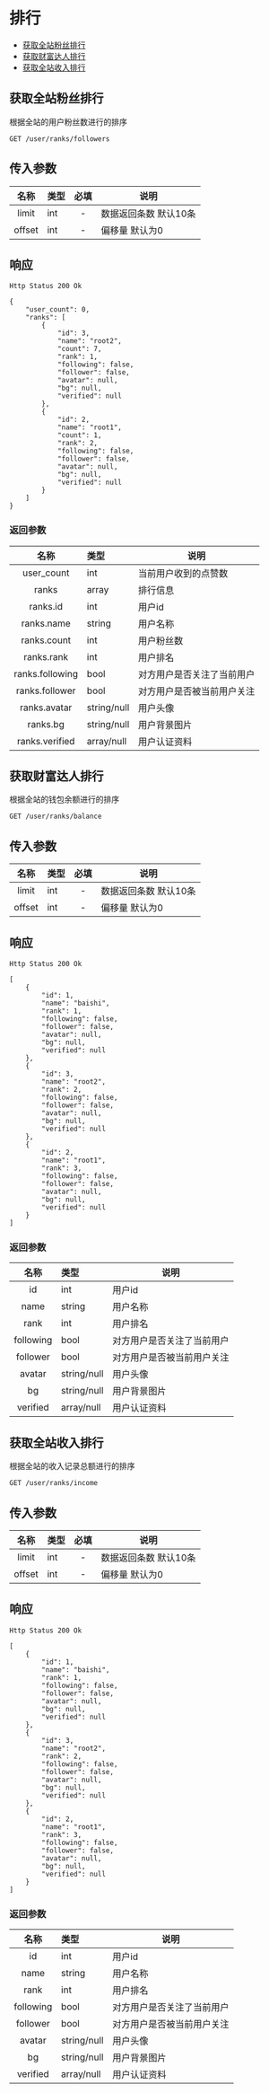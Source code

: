# 排行

- [获取全站粉丝排行](#获取全站粉丝排行)
- [获取财富达人排行](#获取财富达人排行)
- [获取全站收入排行](#获取全站收入排行)

## 获取全站粉丝排行

根据全站的用户粉丝数进行的排序

```
GET /user/ranks/followers
```

## 传入参数

| 名称 | 类型 | 必填 | 说明 |
|:----:|:-----|:----:|------|
| limit | int | -    | 数据返回条数 默认10条 |
| offset | int | -   | 偏移量 默认为0 |

## 响应

```
Http Status 200 Ok
```

```json5
{
    "user_count": 0,
    "ranks": [
        {
            "id": 3,
            "name": "root2",
            "count": 7,
            "rank": 1,
            "following": false,
            "follower": false,
            "avatar": null,
            "bg": null,
            "verified": null
        },
        {
            "id": 2,
            "name": "root1",
            "count": 1,
            "rank": 2,
            "following": false,
            "follower": false,
            "avatar": null,
            "bg": null,
            "verified": null
        }
    ]
}
```

### 返回参数
| 名称 | 类型 | 说明 |
|:----:|:-----|------|
| user_count | int | 当前用户收到的点赞数 |
| ranks | array | 排行信息 |
| ranks.id | int | 用户id |
| ranks.name | string | 用户名称 |
| ranks.count | int | 用户粉丝数 |
| ranks.rank | int | 用户排名 |
| ranks.following | bool | 对方用户是否关注了当前用户 |
| ranks.follower | bool | 对方用户是否被当前用户关注 |
| ranks.avatar | string/null | 用户头像 |
| ranks.bg | string/null | 用户背景图片 |
| ranks.verified | array/null | 用户认证资料 |

## 获取财富达人排行

根据全站的钱包余额进行的排序

```
GET /user/ranks/balance
```

## 传入参数

| 名称 | 类型 | 必填 | 说明 |
|:----:|:-----|:----:|------|
| limit | int | -    | 数据返回条数 默认10条 |
| offset | int | -   | 偏移量 默认为0 |

## 响应

```
Http Status 200 Ok
```

```json5
[
    {
        "id": 1,
        "name": "baishi",
        "rank": 1,
        "following": false,
        "follower": false,
        "avatar": null,
        "bg": null,
        "verified": null
    },
    {
        "id": 3,
        "name": "root2",
        "rank": 2,
        "following": false,
        "follower": false,
        "avatar": null,
        "bg": null,
        "verified": null
    },
    {
        "id": 2,
        "name": "root1",
        "rank": 3,
        "following": false,
        "follower": false,
        "avatar": null,
        "bg": null,
        "verified": null
    }
]
```

### 返回参数
| 名称 | 类型 | 说明 |
|:----:|:-----|------|
| id | int | 用户id |
| name | string | 用户名称 ||
| rank | int | 用户排名 |
| following | bool | 对方用户是否关注了当前用户 |
| follower | bool | 对方用户是否被当前用户关注 |
| avatar | string/null | 用户头像 |
| bg | string/null | 用户背景图片 |
| verified | array/null | 用户认证资料 |

## 获取全站收入排行

根据全站的收入记录总额进行的排序

```
GET /user/ranks/income
```

## 传入参数

| 名称 | 类型 | 必填 | 说明 |
|:----:|:-----|:----:|------|
| limit | int | -    | 数据返回条数 默认10条 |
| offset | int | -   | 偏移量 默认为0 |

## 响应

```
Http Status 200 Ok
```

```json5
[
    {
        "id": 1,
        "name": "baishi",
        "rank": 1,
        "following": false,
        "follower": false,
        "avatar": null,
        "bg": null,
        "verified": null
    },
    {
        "id": 3,
        "name": "root2",
        "rank": 2,
        "following": false,
        "follower": false,
        "avatar": null,
        "bg": null,
        "verified": null
    },
    {
        "id": 2,
        "name": "root1",
        "rank": 3,
        "following": false,
        "follower": false,
        "avatar": null,
        "bg": null,
        "verified": null
    }
]
```

### 返回参数
| 名称 | 类型 | 说明 |
|:----:|:-----|------|
| id | int | 用户id |
| name | string | 用户名称 ||
| rank | int | 用户排名 |
| following | bool | 对方用户是否关注了当前用户 |
| follower | bool | 对方用户是否被当前用户关注 |
| avatar | string/null | 用户头像 |
| bg | string/null | 用户背景图片 |
| verified | array/null | 用户认证资料 |